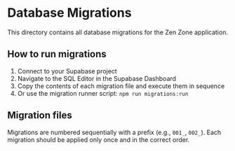 
# Database Migrations

This directory contains all database migrations for the Zen Zone application.

## How to run migrations

1. Connect to your Supabase project
2. Navigate to the SQL Editor in the Supabase Dashboard
3. Copy the contents of each migration file and execute them in sequence
4. Or use the migration runner script: `npm run migrations:run`

## Migration files

Migrations are numbered sequentially with a prefix (e.g., `001_`, `002_`). 
Each migration should be applied only once and in the correct order.
